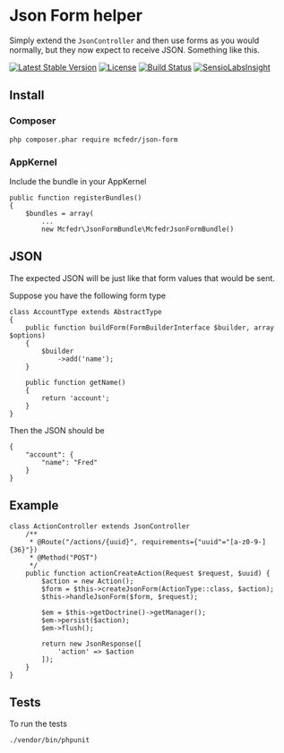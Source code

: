 # Json Form helper

Simply extend the `JsonController` and then use forms as you would normally, but they now expect to receive JSON.
Something like this.

[![Latest Stable Version](https://poser.pugx.org/mcfedr/json-form/v/stable.png)](https://packagist.org/packages/mcfedr/json-form)
[![License](https://poser.pugx.org/mcfedr/json-form/license.png)](https://packagist.org/packages/mcfedr/json-form)
[![Build Status](https://travis-ci.org/mcfedr/json-form.svg?branch=master)](https://travis-ci.org/mcfedr/json-form)
[![SensioLabsInsight](https://insight.sensiolabs.com/projects/86c5d646-c3d8-444f-b27c-6bf3a2a727a0/mini.png)](https://insight.sensiolabs.com/projects/86c5d646-c3d8-444f-b27c-6bf3a2a727a0)

## Install

### Composer

    php composer.phar require mcfedr/json-form
### AppKernel

Include the bundle in your AppKernel

    public function registerBundles()
    {
        $bundles = array(
            ...
            new Mcfedr\JsonFormBundle\McfedrJsonFormBundle()

## JSON

The expected JSON will be just like that form values that would be sent.

Suppose you have the following form type

    class AccountType extends AbstractType
    {
        public function buildForm(FormBuilderInterface $builder, array $options)
        {
            $builder
                ->add('name');
        }
    
        public function getName()
        {
            return 'account';
        }
    }

Then the JSON should be

    {
        "account": {
            "name": "Fred"
        }
    }
    

## Example

    class ActionController extends JsonController
        /**
         * @Route("/actions/{uuid}", requirements={"uuid"="[a-z0-9-]{36}"})
         * @Method("POST")
         */
        public function actionCreateAction(Request $request, $uuid) {
            $action = new Action();
            $form = $this->createJsonForm(ActionType::class, $action);
            $this->handleJsonForm($form, $request);

            $em = $this->getDoctrine()->getManager();
            $em->persist($action);
            $em->flush();

            return new JsonResponse([
                'action' => $action
            ]);
        }
    }

## Tests

To run the tests

    ./vendor/bin/phpunit
